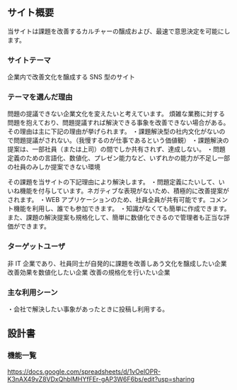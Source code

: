 ## サイト概要

当サイトは課題を改善するカルチャーの醸成および、最速で意思決定を可能にします。

### サイトテーマ

企業内で改善文化を醸成する SNS 型のサイト

### テーマを選んだ理由

問題の提議できない企業文化を変えたいと考えています。
煩雑な業務に対する問題を抱えており、問題提議すれば解決できる事象を改善できない場合がある。その理由は主に下記の理由が挙げられます。
・課題解決型の社内文化がないので問題提議がされない。（我慢するのが仕事であるという価値観）
・課題解決の提案は、一部社員（または上司）の間でしか共有されず、達成しない。
・問題定義のための言語化、数値化、プレゼン能力など、いずれかの能力が不足し一部の社員のみしか提案できない環境

その課題を当サイトの下記理由により解決します。
・問題定義にたいして、いいね機能を付与しています。ネガティブな表現がないため、積極的に改善提案がされます。
・WEB アプリケーションのため、社員全員が共有可能です。コメント機能を利用し、誰でも参加できます。
・知識がなくても簡単に作成できます。また、課題の解決提案も規格化して、簡単に数値化できるので管理者も正当な評価ができます。

### ターゲットユーザ

非 IT 企業であり、社員同士が自発的に課題を改善しあう文化を醸成したい企業
改善効果を数値化したい企業
改善の規格化を行いたい企業

### 主な利用シーン

・会社で解決したい事象があったときに投稿し利用する。

## 設計書

### 機能一覧

https://docs.google.com/spreadsheets/d/1vOelOPR-K3nAX49vZ8VDxQhblMHYfFEr-gAP3W6F6bs/edit?usp=sharing
